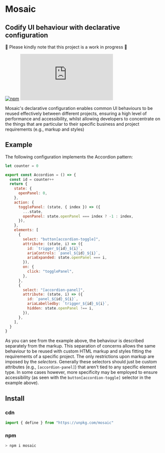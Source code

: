 # Mosaic

## Codify UI behaviour with declarative configuration

🚧 Please kindly note that this project is a work in progress 🚧

[![npm](https://shields.io/npm/v/mosaic)](https://www.npmjs.com/package/mosaic)
[![gzip size](https://img.badgesize.io/https://unpkg.com/mosaic/dist/mosaic.min.js?compression=gzip&label=gzip)](https://unpkg.com/mosaic/dist/mosaic.min.js)

Mosaic's declarative configuration enables common UI behaviours to be reused effectively between different projects, ensuring a high level of performance and accessibility, whilst allowing developers to concentrate on the things that are particular to their specific business and project requirements (e.g., markup and styles)

## Example

The following configuration implements the Accordion pattern:

```js
let counter = 0

export const Accordion = () => {
  const id = counter++
  return {
    state: {
      openPanel: 0,
    },
    action: {
      togglePanel: (state, { index }) => ({
        ...state,
        openPanel: state.openPanel === index ? -1 : index,
      }),
    },
    elements: [
      {
        select: "button[accordion-toggle]",
        attribute: (state, i) => ({
          id: `trigger_${id}_${i}`,
          ariaControls: `panel_${id}_${i}`,
          ariaExpanded: state.openPanel === i,
        }),
        on: {
          click: "togglePanel",
        },
      },
      {
        select: "[accordion-panel]",
        attribute: (state, i) => ({
          id: `panel_${id}_${i}`,
          ariaLabelledby: `trigger_${id}_${i}`,
          hidden: state.openPanel !== i,
        }),
      },
    ],
  }
}
```

As you can see from the example above, the behaviour is described separately from the markup. This separation of concerns allows the same behaviour to be reused with custom HTML markup and styles fitting the requirements of a specific project. The only restrictions upon markup are imposed by the _selectors_. Generally these selectors should just be custom attributes (e.g., `[accordion-panel]`) that aren't tied to any specific element type. In some cases however, more specificity may be employed to ensure accessibility (as seen with the `button[accordion-toggle]` selector in the example above).

## Install

### cdn

```js
import { define } from "https://unpkg.com/mosaic"
```

### npm

```sh
> npm i mosaic
```
